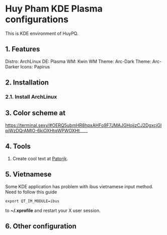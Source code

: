 # Huy Pham KDE Plasma configurations
This is KDE environment of HuyPQ.

## 1. Features
Distro: ArchLinux
DE: Plasma
WM: Kwin
WM Theme: Arc-Dark
Theme: Arc-Darker
Icons: Papirus

## 2. Installation 
### 2.1. Install ArchLinux

## 3. Color scheme at

https://terminal.sexy/#OERQ5ubmHR8hpxAHFo9F7JMAJGHojjzCJ2DgxcjGlpiWzDQrAMlO-6kiOXHtqWPWOXHt____


## 4. Tools

1. Create cool text at [Patorjk](http://patorjk.com/software/taag).

## 5. Vietnamese

Some KDE application has problem with ibus vietnamese input method. Need to follow this guide

```
export QT_IM_MODULE=ibus
```

to **~/.xprofile** and restart your X user session. 

## 6. Other configuration


